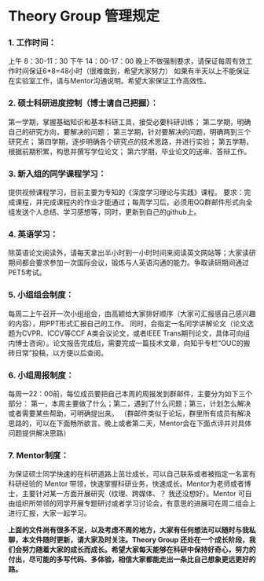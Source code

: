 # Theory Group 管理规定

### 1. 工作时间：
上午 8：30-11：30   下午 14：00-17：00
晚上不做强制要求，请保证每周有效工作时间保证6*8=48小时（很难做到，希望大家努力）
如果有半天以上不能保证在实验室工作，请与Mentor沟通说明。希望大家保证工作高效性。

### 2. 硕士科研进度控制（博士请自己把握）：
第一学期，掌握基础知识和基本科研工具，接受必要科研训练；
第二学期，明确自己的研究方向，要解决的问题；
第三学期，针对要解决的问题，明确两到三个研究点；
第四学期，逐步明确各个研究点的技术思路，并进行实验；
第五学期，根据前期积累，构思并撰写学位论文；
第六学期，毕业论文的送审、答辩工作。

### 3. 新入组的同学课程学习：
提供视频课程学习，目前主要为专知的《深度学习理论与实践》课程。
要求：完成课程，并完成课程内的作业才能通过；每周学习后，必须用QQ群邮件形式向全组发送个人总结、学习感想等，同时，更新到自己的github上。

### 4. 英语学习：
除英语论文阅读外，请每天拿出半小时到一小时时间来阅读英文网站等；大家读研期间都会要求参加一次国际会议，锻炼与人英语沟通的能力。争取读研期间通过PET5考试。

### 5. 小组组会制度：
每周二上午召开一次小组组会，由高颖给大家排好顺序（大家可汇报感自己感兴趣的内容），用PPT形式汇报自己的工作。
同时，会指定一名同学讲解论文（论文选题为CVPR、ICCV等CCF A类会议论文，或者IEEE Trans期刊论文，具体可向组内博士咨询）。论文报告完成后，需要完成一篇技术文章，向知乎专栏“OUC的搬砖日常”投稿，以方便以后查阅。

### 6. 小组周报制度：
每周一22：00前，每位成员要把自己本周的周报发到群邮件，主要分为如下三个部分：
第一，本周主要做了什么；第二，遇到了什么问题；第三，计划怎么解决或者需要某些帮助，可明确提出来。
（群邮件类似于论坛，群里所有成员有解决思路的，可以在下面畅所欲言。晚上或者第二天，Mentor会在下面点评并对具体问题提供解决思路）

### 7. Mentor制度：
为保证硕士同学快速的在科研道路上茁壮成长，可以自己联系或者被指定一名富有科研经验的 Mentor 带领，快速掌握科研业务，快速成长。Mentor为老师或者博士，主要针对某一方面开展研究（纹理、跨媒体、？ 我还没想好）。Mentor 可自由组织所带领的同学开展专题研讨或者学习讨论会，有意思的进展可在周二组会上进行汇报，大家一起学习。


**上面的文件尚有很多不足，以及考虑不周的地方，大家有任何想法可以随时与我私聊，本文件随时更新，请大家及时关注。Theory Group 还处在一个成长阶段，我们会努力随着大家的成长而成长。希望大家每天能够在科研中保持好奇心，努力的付出，尽可能的多写代码、多体验，相信大家都能走出一条比自己想象更远更好的路。**
